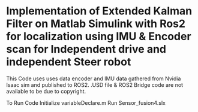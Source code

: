# Implementation of Extended Kalman Filter on Matlab Simulink with Ros2 for localization using IMU & Encoder scan for Independent drive and independent Steer robot

This Code uses uses data encoder and IMU data gathered from Nvidia Isaac sim and published to ROS2. .USD file & ROS2 Bridge code are not available to be due to copyright.

To Run Code
Initialize variableDeclare.m
Run Sensor_fusion4.slx
